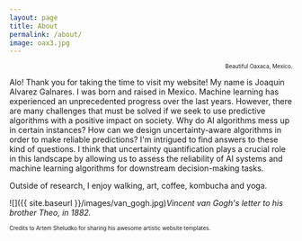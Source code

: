 ```yaml
---
layout: page
title: About
permalink: /about/
image: oax3.jpg
---
```


<div style="text-align: right;">
  <sub><sup>Beautiful Oaxaca, Mexico.</sup></sub>
</div>

Alo! Thank you for taking the time to visit my website! My name is Joaquin Alvarez Galnares. I was born and raised in Mexico. Machine learning has experienced an unprecedented progress over the last years. However, there are many challenges that must be solved if we seek to use predictive algorithms with a positive impact on society. Why do AI algorithms mess up in certain instances? How can we design uncertainty-aware algorithms in order to make reliable predictions? I'm intrigued to find answers to these kind of questions. I think that uncertainty quantification plays a crucial role in this landscape by allowing us to assess the reliability of AI systems and machine learning algorithms for downstream decision-making tasks.

Outside of research, I enjoy walking, art, coffee, kombucha and yoga.

![]({{ site.baseurl }}/images/van_gogh.jpg)_Vincent van Gogh's letter to his brother Theo, in 1882._

<sub><sup>Credits to Artem Sheludko for sharing his awesome artistic website templates.</sup></sub>

<!---  By courtesy of https://unsplash.com/@mariuschristensen, Marius Christensen. -->

